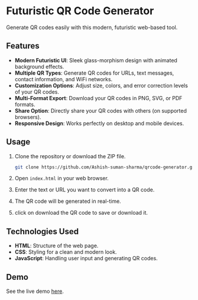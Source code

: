 # Futuristic QR Code Generator

Generate QR codes easily with this modern, futuristic web-based tool.

## Features

- **Modern Futuristic UI**: Sleek glass-morphism design with animated background effects.
- **Multiple QR Types**: Generate QR codes for URLs, text messages, contact information, and WiFi networks.
- **Customization Options**: Adjust size, colors, and error correction levels of your QR codes.
- **Multi-Format Export**: Download your QR codes in PNG, SVG, or PDF formats.
- **Share Option**: Directly share your QR codes with others (on supported browsers).
- **Responsive Design**: Works perfectly on desktop and mobile devices.

## Usage

1. Clone the repository or download the ZIP file.

    ```bash
    git clone https://github.com/Ashish-suman-sharma/qrcode-generator.git
    ```

2. Open `index.html` in your web browser.

3. Enter the text or URL you want to convert into a QR code.

4. The QR code will be generated in real-time.

5. click on download the QR code to save or download it.

## Technologies Used

- **HTML**: Structure of the web page.
- **CSS**: Styling for a clean and modern look.
- **JavaScript**: Handling user input and generating QR codes.

## Demo

See the live demo [here](https://qrcode-generator-sooty.vercel.app/).

